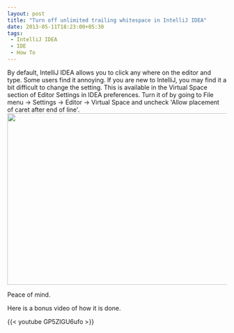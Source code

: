 ```yaml
---
layout: post
title: "Turn off unlimited trailing whitespace in IntelliJ IDEA"
date: 2013-05-11T18:23:00+05:30
tags:
 - IntelliJ IDEA
 - IDE
 - How To
---
```

By default, IntelliJ IDEA allows you to click any where on the editor and type. Some users find it annoying. If you are new to IntelliJ, you may find it a bit difficult to change the setting. This is available in the Virtual Space section of Editor Settings in IDEA preferences.
Turn it of by going to File menu -&gt; Settings -&gt; Editor -&gt; Virtual Space and uncheck 'Allow placement of caret after end of line'.
<img src="https://1.bp.blogspot.com/-0TweG1pBNgI/UY4vGJ-mWuI/AAAAAAAAEBg/MUTHKRLU6g0/s1600/Screen+Shot+2013-05-11+at+4.07.26+PM.png" width="640" height="393"/>

Peace of mind.

Here is a bonus video of how it is done.

{{< youtube GP5ZIGU6ufo >}}
